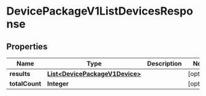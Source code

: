 

# DevicePackageV1ListDevicesResponse


## Properties

| Name | Type | Description | Notes |
|------------ | ------------- | ------------- | -------------|
|**results** | [**List&lt;DevicePackageV1Device&gt;**](DevicePackageV1Device.md) |  |  [optional] |
|**totalCount** | **Integer** |  |  [optional] |




